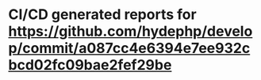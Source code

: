 # CI/CD generated reports for https://github.com/hydephp/develop/commit/a087cc4e6394e7ee932cbcd02fc09bae2fef29be
